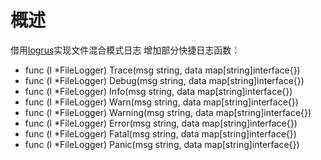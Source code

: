 # 概述
借用[logrus](https://github.com/sirupsen/logrus)实现文件混合模式日志
增加部分快捷日志函数：
- func (l *FileLogger) Trace(msg string, data map[string]interface{})
- func (l *FileLogger) Debug(msg string, data map[string]interface{})
- func (l *FileLogger) Info(msg string, data map[string]interface{})
- func (l *FileLogger) Warn(msg string, data map[string]interface{})
- func (l *FileLogger) Warning(msg string, data map[string]interface{})
- func (l *FileLogger) Error(msg string, data map[string]interface{})
- func (l *FileLogger) Fatal(msg string, data map[string]interface{})
- func (l *FileLogger) Panic(msg string, data map[string]interface{})